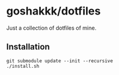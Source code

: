 # goshakkk/dotfiles

Just a collection of dotfiles of mine.

## Installation

    git submodule update --init --recursive
    ./install.sh
